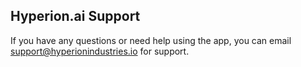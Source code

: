 ## Hyperion.ai Support
If you have any questions or need help using the app, you can email support@hyperionindustries.io for support.
